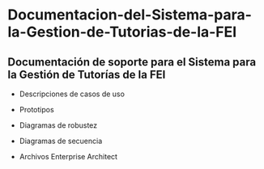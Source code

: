# Documentacion-del-Sistema-para-la-Gestion-de-Tutorias-de-la-FEI

## Documentación de soporte para el Sistema para la Gestión de Tutorías de la FEI


* Descripciones de casos de uso


* Prototipos


* Diagramas de robustez


* Diagramas de secuencia


* Archivos Enterprise Architect
